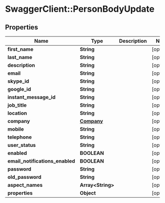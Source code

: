 # SwaggerClient::PersonBodyUpdate

## Properties
Name | Type | Description | Notes
------------ | ------------- | ------------- | -------------
**first_name** | **String** |  | [optional] 
**last_name** | **String** |  | [optional] 
**description** | **String** |  | [optional] 
**email** | **String** |  | [optional] 
**skype_id** | **String** |  | [optional] 
**google_id** | **String** |  | [optional] 
**instant_message_id** | **String** |  | [optional] 
**job_title** | **String** |  | [optional] 
**location** | **String** |  | [optional] 
**company** | [**Company**](Company.md) |  | [optional] 
**mobile** | **String** |  | [optional] 
**telephone** | **String** |  | [optional] 
**user_status** | **String** |  | [optional] 
**enabled** | **BOOLEAN** |  | [optional] 
**email_notifications_enabled** | **BOOLEAN** |  | [optional] 
**password** | **String** |  | [optional] 
**old_password** | **String** |  | [optional] 
**aspect_names** | **Array&lt;String&gt;** |  | [optional] 
**properties** | **Object** |  | [optional] 


